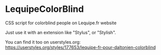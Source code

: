 # LequipeColorBlind
CSS script for colorblind people on Lequipe.fr website

Just use it with an extension like "Stylus", or "Stylish".

You can find it too on userstyles.org: https://userstyles.org/styles/177653/lequipe-fr-pour-daltonien-colorblind
